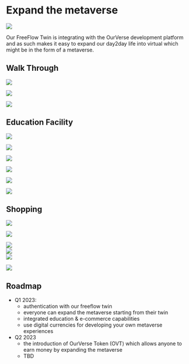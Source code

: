 # Expand the metaverse

![](img/metaverse_create.png)  

Our FreeFlow Twin is integrating with the OurVerse development platform and as such makes it easy to expand our day2day life into virtual which might be in the form of a metaverse.

## Walk Through

![](img/ourverse_welcome.png)  

![](img/ourverse_welcome1.png)  

![](img/choose_template.png)  

## Education Facility

![](img/edu1.png)  

![](img/edu2.png) 

![](img/edu3.png)  

![](img/edu4.png)  

![](img/edu5.png)  

![](img/edu6.png)  


## Shopping

![](img/ourverse_creation1.png)  

![](img/ourverse_creation2.png)  

![](img/ourverse_creation3.png)  
![](img/ourverse_creation4.png)  
![](img/ourverse_creation5.png)  

![](img/ourverse_creation6.png)  

## Roadmap

- Q1 2023: 
    - authentication with our freeflow twin
    - everyone can expand the metaverse starting from their twin
    - integrated education & e-commerce capabilities
    - use digital currencies for developing your own metaverse experiences
- Q2 2023
    - the introduction of OurVerse Token (OVT) which allows anyone to earn money by expanding the metaverse
    - TBD